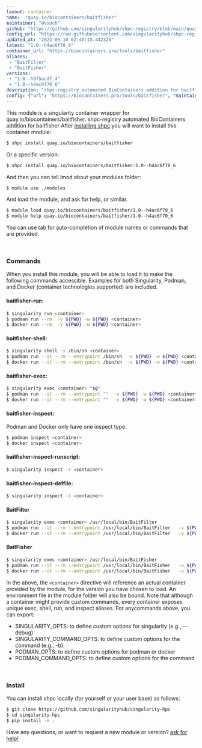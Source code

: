 ```yaml
---
layout: container
name:  "quay.io/biocontainers/baitfisher"
maintainer: "@vsoch"
github: "https://github.com/singularityhub/shpc-registry/blob/main/quay.io/biocontainers/baitfisher/container.yaml"
config_url: "https://raw.githubusercontent.com/singularityhub/shpc-registry/main/quay.io/biocontainers/baitfisher/container.yaml"
updated_at: "2023-09-10 02:40:15.442326"
latest: "1.0--h4ac6f70_6"
container_url: "https://biocontainers.pro/tools/baitfisher"
aliases:
 - "BaitFilter"
 - "BaitFisher"
versions:
 - "1.0--h9f5acd7_4"
 - "1.0--h4ac6f70_6"
description: "shpc-registry automated BioContainers addition for baitfisher"
config: {"url": "https://biocontainers.pro/tools/baitfisher", "maintainer": "@vsoch", "description": "shpc-registry automated BioContainers addition for baitfisher", "latest": {"1.0--h4ac6f70_6": "sha256:d5c18f6017fb11ac9ae3e2fb1f8b5514df23e063407506699ebad3ac9eb29720"}, "tags": {"1.0--h9f5acd7_4": "sha256:2df41913a7c8553153e0343bc96f32a5bf47ee90215c5275fb82d4d57a1be6e2", "1.0--h4ac6f70_6": "sha256:d5c18f6017fb11ac9ae3e2fb1f8b5514df23e063407506699ebad3ac9eb29720"}, "docker": "quay.io/biocontainers/baitfisher", "aliases": {"BaitFilter": "/usr/local/bin/BaitFilter", "BaitFisher": "/usr/local/bin/BaitFisher"}}
---
```


This module is a singularity container wrapper for quay.io/biocontainers/baitfisher.
shpc-registry automated BioContainers addition for baitfisher
After [installing shpc](#install) you will want to install this container module:


```bash
$ shpc install quay.io/biocontainers/baitfisher
```

Or a specific version:

```bash
$ shpc install quay.io/biocontainers/baitfisher:1.0--h4ac6f70_6
```

And then you can tell lmod about your modules folder:

```bash
$ module use ./modules
```

And load the module, and ask for help, or similar.

```bash
$ module load quay.io/biocontainers/baitfisher/1.0--h4ac6f70_6
$ module help quay.io/biocontainers/baitfisher/1.0--h4ac6f70_6
```

You can use tab for auto-completion of module names or commands that are provided.

<br>

### Commands

When you install this module, you will be able to load it to make the following commands accessible.
Examples for both Singularity, Podman, and Docker (container technologies supported) are included.

#### baitfisher-run:

```bash
$ singularity run <container>
$ podman run --rm  -v ${PWD} -w ${PWD} <container>
$ docker run --rm  -v ${PWD} -w ${PWD} <container>
```

#### baitfisher-shell:

```bash
$ singularity shell -s /bin/sh <container>
$ podman run --it --rm --entrypoint /bin/sh  -v ${PWD} -w ${PWD} <container>
$ docker run --it --rm --entrypoint /bin/sh  -v ${PWD} -w ${PWD} <container>
```

#### baitfisher-exec:

```bash
$ singularity exec <container> "$@"
$ podman run --it --rm --entrypoint ""  -v ${PWD} -w ${PWD} <container> "$@"
$ docker run --it --rm --entrypoint ""  -v ${PWD} -w ${PWD} <container> "$@"
```

#### baitfisher-inspect:

Podman and Docker only have one inspect type.

```bash
$ podman inspect <container>
$ docker inspect <container>
```

#### baitfisher-inspect-runscript:

```bash
$ singularity inspect -r <container>
```

#### baitfisher-inspect-deffile:

```bash
$ singularity inspect -d <container>
```


#### BaitFilter

```bash
$ singularity exec <container> /usr/local/bin/BaitFilter
$ podman run --it --rm --entrypoint /usr/local/bin/BaitFilter   -v ${PWD} -w ${PWD} <container> -c " $@"
$ docker run --it --rm --entrypoint /usr/local/bin/BaitFilter   -v ${PWD} -w ${PWD} <container> -c " $@"
```


#### BaitFisher

```bash
$ singularity exec <container> /usr/local/bin/BaitFisher
$ podman run --it --rm --entrypoint /usr/local/bin/BaitFisher   -v ${PWD} -w ${PWD} <container> -c " $@"
$ docker run --it --rm --entrypoint /usr/local/bin/BaitFisher   -v ${PWD} -w ${PWD} <container> -c " $@"
```



In the above, the `<container>` directive will reference an actual container provided
by the module, for the version you have chosen to load. An environment file in the
module folder will also be bound. Note that although a container
might provide custom commands, every container exposes unique exec, shell, run, and
inspect aliases. For anycommands above, you can export:

 - SINGULARITY_OPTS: to define custom options for singularity (e.g., --debug)
 - SINGULARITY_COMMAND_OPTS: to define custom options for the command (e.g., -b)
 - PODMAN_OPTS: to define custom options for podman or docker
 - PODMAN_COMMAND_OPTS: to define custom options for the command

<br>

### Install

You can install shpc locally (for yourself or your user base) as follows:

```bash
$ git clone https://github.com/singularityhub/singularity-hpc
$ cd singularity-hpc
$ pip install -e .
```

Have any questions, or want to request a new module or version? [ask for help!](https://github.com/singularityhub/singularity-hpc/issues)